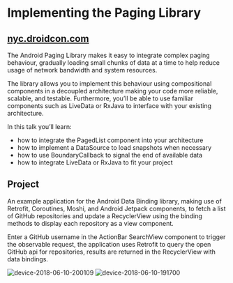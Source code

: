 # Implementing the Paging Library
## [nyc.droidcon.com](https://www.nyc.droidcon.com/speaker/Ash-Davies)

The Android Paging Library makes it easy to integrate complex paging behaviour, gradually loading small chunks of data at a time to help reduce usage of network bandwidth and system resources.

The library allows you to implement this behaviour using compositional components in a decoupled architecture making your code more reliable, scalable, and testable. Furthermore, you’ll be able to use familiar components such as LiveData or RxJava to interface with your existing architecture.

In this talk you’ll learn:
 - how to integrate the PagedList component into your architecture
 - how to implement a DataSource to load snapshots when necessary
 - how to use BoundaryCallback to signal the end of available data
 - how to integrate LiveData or RxJava to fit your project

## Project
An example application for the Android Data Binding library, making use of Retrofit, Coroutines, Moshi, and Android Jetpack components, to fetch a list of GitHub repositories and update a RecyclerView using the binding methods to display each repository as a view component.

Enter a GitHub username in the ActionBar SearchView component to trigger the observable request, the application uses Retrofit to query the open GitHub api for repositories, results are returned in the RecyclerView with data bindings.

![device-2018-06-10-200109](https://github.com/ashdavies/data-binding/raw/master/art/device-2018-06-10-200109.png)
![device-2018-06-10-191700](https://github.com/ashdavies/data-binding/raw/master/art/device-2018-06-10-191700.png)
